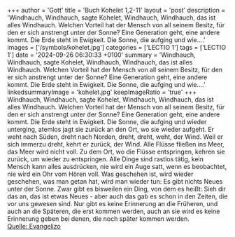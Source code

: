 +++
author = 'Gott'
title = 'Buch Kohelet 1,2-11'
layout = 'post'
description = 'Windhauch, Windhauch, sagte Kohelet, Windhauch, Windhauch, das ist alles Windhauch. Welchen Vorteil hat der Mensch von all seinem Besitz, für den er sich anstrengt unter der Sonne? Eine Generation geht, eine andere kommt. Die Erde steht in Ewigkeit. Die Sonne, die aufging und wie....'
images = ['/symbols/kohelet.jpg']
categories = ['LECTIO 1']
tags = ['LECTIO 1']
date = '2024-09-26 06:30:33 +0100'
summary = 'Windhauch, Windhauch, sagte Kohelet, Windhauch, Windhauch, das ist alles Windhauch. Welchen Vorteil hat der Mensch von all seinem Besitz, für den er sich anstrengt unter der Sonne? Eine Generation geht, eine andere kommt. Die Erde steht in Ewigkeit. Die Sonne, die aufging und wie....'
linkedsummaryImage = 'kohelet.jpg'
keepImageRatio = 'true'
+++
Windhauch, Windhauch, sagte Kohelet, Windhauch, Windhauch, das ist alles Windhauch.
Welchen Vorteil hat der Mensch von all seinem Besitz, für den er sich anstrengt unter der Sonne?
Eine Generation geht, eine andere kommt. Die Erde steht in Ewigkeit.
Die Sonne, die aufging und wieder unterging, atemlos jagt sie zurück an den Ort, wo sie wieder aufgeht.<!--more-->
Er weht nach Süden, dreht nach Norden, dreht, dreht, weht, der Wind. Weil er sich immerzu dreht, kehrt er zurück, der Wind.
Alle Flüsse fließen ins Meer, das Meer wird nicht voll. Zu dem Ort, wo die Flüsse entspringen, kehren sie zurück, um wieder zu entspringen.
Alle Dinge sind rastlos tätig, kein Mensch kann alles ausdrücken, nie wird ein Auge satt, wenn es beobachtet, nie wird ein Ohr vom Hören voll.
Was geschehen ist, wird wieder geschehen, was man getan hat, wird man wieder tun: Es gibt nichts Neues unter der Sonne.
Zwar gibt es bisweilen ein Ding, von dem es heißt: Sieh dir das an, das ist etwas Neues - aber auch das gab es schon in den Zeiten, die vor uns gewesen sind.
Nur gibt es keine Erinnerung an die Früheren, und auch an die Späteren, die erst kommen werden, auch an sie wird es keine Erinnerung geben bei denen, die noch später kommen werden.<br> [Quelle: Evangelizo](https://evangeliumtagfuertag.org/DE/gospel)